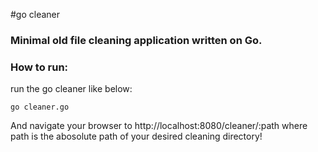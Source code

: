 #go cleaner

### Minimal old file cleaning application written on Go.
### How to run:

run the go cleaner like below:
	
	go cleaner.go

And navigate your browser to http://localhost:8080/cleaner/:path where path is the abosolute path of your desired cleaning directory!